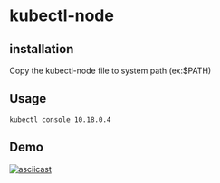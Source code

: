 # kubectl-node

## installation

Copy the kubectl-node file to system path (ex:$PATH)

## Usage

`
kubectl console 10.18.0.4
`


## Demo
[![asciicast](https://asciinema.org/a/9IDpInVMtO6FkKoUidt0wGwPS.svg)](https://asciinema.org/a/9IDpInVMtO6FkKoUidt0wGwPS)
